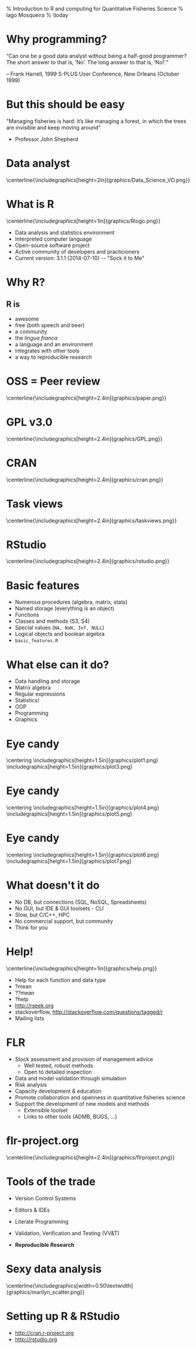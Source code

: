 % Introduction to R and computing for Quantitative Fisheries Science
% Iago Mosqueira
% \today


Why programming?
==========

“Can one be a good data analyst without being a half-good programmer? The short answer to that is, ‘No’. The long answer to that is, ‘No!’.”

– Frank Harrell, 1999 S-PLUS User Conference, New Orleans (October 1999)

But this should be easy
===========

"Managing fisheries is hard: it’s like managing a forest, in which the trees are invisible and keep moving around"

- Professor John Shepherd

Data analyst
==========
\centerline{\includegraphics[height=2in]{graphics/Data_Science_VD.png}}

What is R
==========

\centerline{\includegraphics[height=1in]{graphics/Rlogo.png}}

* Data analysis and statistics environment
* Interpreted computer language
* Open-source software project
* Active community of developers and practicioners
* Current version:  3.1.1 (2014-07-10) -- "Sock it to Me"

Why R?
==========
## R is
- awesome
- free (both speech and beer)
- a community
- the *lingua franca*
- a language and an environment
- integrates with other tools
- a way to reproducible research

OSS = Peer review
==========
\centerline{\includegraphics[height=2.4in]{graphics/paper.png}}

GPL v3.0
===========
\centerline{\includegraphics[height=2.4in]{graphics/GPL.png}}

CRAN
===========
\centerline{\includegraphics[height=2.4in]{graphics/cran.png}}

Task views
===========
\centerline{\includegraphics[height=2.4in]{graphics/taskviews.png}}

RStudio
===========
\centerline{\includegraphics[height=2.4in]{graphics/rstudio.png}}


Basic features
==========

* Numerous procedures (algebra, matrix, stats)
* Named storage (everything is an object)
* Functions
* Classes and methods (S3, S4)
* Special values (`NA, NaN, Inf, NULL`)
* Logical objects and boolean algebra
* `basic_features.R`

What else can it do?
==========

* Data handling and storage
* Matrix algebra
* Regular expressions
* Statistics!
* OOP
* Programming
* Graphics

Eye candy
==========
\centering
\includegraphics[height=1.5in]{graphics/plot1.png}
\includegraphics[height=1.5in]{graphics/plot3.png}

Eye candy
==========
\centering
\includegraphics[height=1.5in]{graphics/plot4.png}
\includegraphics[height=1.5in]{graphics/plot5.png}

Eye candy
==========
\centering
\includegraphics[height=1.5in]{graphics/plot6.png}
\includegraphics[height=1.5in]{graphics/plot7.png}

What doesn't it do
===========

* No DB, but connections (SQL, NoSQL, Spreadsheets)
* No GUI, but IDE & GUI toolsets - CLI
* Slow, but C/C++, HPC
* No commercial support, but community
* Think for you

Help!
==========
\centerline{\includegraphics[height=1in]{graphics/help.png}}

* Help for each function and data type
* ?mean
* ??mean
* ?help
* http://rseek.org
* stackoverflow, http://stackoverflow.com/questions/tagged/r
* Mailing lists

FLR
==========

* Stock assessment and provision of management advice
    * Well tested, robust methods
    * Open to detailed inspection
* Data and model validation through simulation
* Risk analysis
* Capacity development & education
* Promote collaboration and openness in quantitative fisheries science
* Support the development of new models and methods
    * Extensible toolset
    * Links to other tools (ADMB, BUGS, ...)


flr-project.org
==========

\centerline{\includegraphics[height=2.4in]{graphics/flrproject.png}}

Tools of the trade
==========

* Version Control Systems
* Editors & IDEs
* Literate Programming
* Validation, Verification and Testing (VV&T)

* **Reproducible Research**

Sexy data analysis
==========

\centerline{\includegraphics[width=0.50\textwidth]{graphics/marilyn_scatter.png}}

Setting up R & RStudio
==========
* http://cran.r-project.org
* http://rstudio.org
